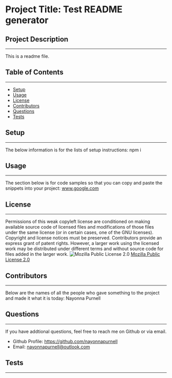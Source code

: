 
  # Project Title: Test README generator
 
  ## Project Description
  ------
  This is a readme file.

  ## Table of Contents
  ------  
  - [Setup](#setup)
  - [Usage](#usage)
  - [License](#license)
  - [Contributors](#contributors)
  - [Questions](#questions)
  - [Tests](#tests)
  

  ## Setup 
  ------

  The below information is for the lists of setup instructions:  npm i
  

  
  ## Usage 
  ------

  The section below is for code samples so that you can copy and paste the snippets into your project:  www.google.com
  


  ## License
  ------

  Permissions of this weak copyleft license are conditioned on making available source code of licensed files and modifications of those files under the same license (or in certain cases, one of the GNU licenses). Copyright and license notices must be preserved. Contributors provide an express grant of patent rights. However, a larger work using the licensed work may be distributed under different terms and without source code for files added in the larger work.  ![Mozilla Public License 2.0](https://img.shields.io/badge/license-MPL-brightgreen)  [Mozilla Public License 2.0](http://mozilla.org/MPL/2.0/)  

  
  ## Contributors
  ------

  Below are the names of all the people who gave something to the project and made it what it is today:
  Nayonna Purnell


  
  ## Questions
  ------

  If you have addtional questions, feel free to reach me on Github or via email.
  * Github Profile:  https://github.com/nayonnapurnell 
  * Email: nayonnapurnell@outlook.com
  

 
  ## Tests
  ------
  